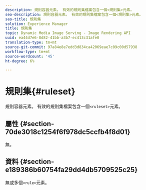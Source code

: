 ```yaml
---
description: 規則容器元素。 有效的規則集檔案包含一個<規則集>元素。
seo-description: 規則容器元素。 有效的規則集檔案包含一個<規則集>元素。
seo-title: 規則集
solution: Experience Manager
title: 規則集
topic: Dynamic Media Image Serving - Image Rendering API
uuid: ea44d7e6-8d82-41bb-a3b7-ec413c31afe0
translation-type: tm+mt
source-git-commit: 97a84e8e7edd3d834ca42069eae7c09c00d57938
workflow-type: tm+mt
source-wordcount: '45'
ht-degree: 6%

---
```



# 規則集{#ruleset}

規則容器元素。 有效的規則集檔案包含一個`<ruleset>`元素。

## 屬性 {#section-70de3018c1254f6f978dc5ccfb4f8d01}

無。

## 資料 {#section-e189386b60754fa29dd4db5709525c25}

無或多個`<rule>`元素。

